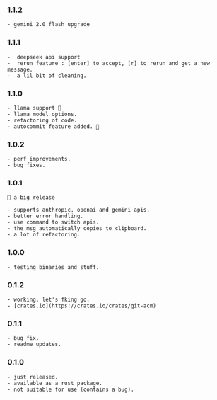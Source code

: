 ### 1.1.2

    - gemini 2.0 flash upgrade

### 1.1.1

    -  deepseek api support
    -  rerun feature : [enter] to accept, [r] to rerun and get a new message.
    -  a lil bit of cleaning.

### 1.1.0

    - llama support 🎉
    - llama model options.
    - refactoring of code.
    - autocommit feature added. 🎉

### 1.0.2

    - perf improvements.
    - bug fixes.

### 1.0.1

    📍 a big release

    - supports anthropic, openai and gemini apis.
    - better error handling.
    - use command to switch apis.
    - the msg automatically copies to clipboard.
    - a lot of refactoring.

### 1.0.0

    - testing binaries and stuff.

### 0.1.2

    - working. let's fking go.
    - [crates.io](https://crates.io/crates/git-acm)

### 0.1.1

    - bug fix.
    - readme updates.

### 0.1.0

    - just released.
    - available as a rust package.
    - not suitable for use (contains a bug).
